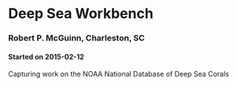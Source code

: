 # Deep Sea Workbench
### Robert P. McGuinn, Charleston, SC 
#### Started on 2015-02-12
Capturing work on the NOAA National Database of Deep Sea Corals
